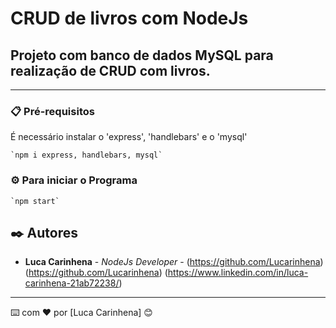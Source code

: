 # CRUD de livros com NodeJs

## Projeto com banco de dados MySQL para realização de CRUD com livros.

---

### 📋 Pré-requisitos

É necessário instalar o 'express', 'handlebars' e o 'mysql'

```
`npm i express, handlebars, mysql`
```

### ⚙️ Para iniciar o Programa

```
`npm start`
```

## ✒️ Autores

- **Luca Carinhena** - _NodeJs Developer_ - (https://github.com/Lucarinhena) (https://github.com/Lucarinhena) (https://www.linkedin.com/in/luca-carinhena-21ab72238/)

---

⌨️ com ❤️ por [Luca Carinhena] 😊
